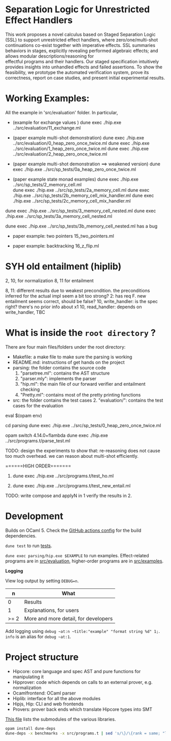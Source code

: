 # Separation Logic for Unrestricted Effect Handlers

This work proposes a novel calculus based on Staged Separation Logic 
(SSL) to support unrestricted effect handlers, 
where zero/one/multi-shot continuations co-exist together with imperative effects.
SSL summaries behaviors in stages, 
explicitly revealing performed algebraic effects;
and allows modular descriptions/reasoning for  
effectful programs and their handlers. 
Our staged specification intuitively provides insights into unhandled effects 
and failed assertions. 
To show the feasibility, we prototype the automated verification system, 
prove its correctness, report 
on case studies, and present initial experimental results. 



# Working Examples:

All the example in 'src/evaluation' folder. 
In particular, 

- (example for exchange values ) 
dune exec ./hip.exe ../src/evaluation/11_exchange.ml

- (paper example multi-shot demonstration)
dune exec ./hip.exe ../src/evaluation/0_heap_zero_once_twice.ml
dune exec ./hip.exe ../src/evaluation/1_heap_zero_once_twice.ml
dune exec ./hip.exe ../src/evaluation/2_heap_zero_once_twice.ml


- (paper example multi-shot demonstration ==> weakened version)
dune exec ./hip.exe ../src/sp_tests/0a_heap_zero_once_twice.ml

- (paper example state monad examples) 
dune exec ./hip.exe ../src/sp_tests/2_memory_cell.ml   
dune exec ./hip.exe ../src/sp_tests/2a_memory_cell.ml
dune exec ./hip.exe ../src/sp_tests/2b_memory_cell_mix_handler.ml
dune exec ./hip.exe ../src/sp_tests/2c_memory_cell_mix_handler.ml

dune exec ./hip.exe ../src/sp_tests/3_memory_cell_nested.ml
dune exec ./hip.exe ../src/sp_tests/3a_memory_cell_nested.ml

dune exec ./hip.exe ../src/sp_tests/3b_memory_cell_nested.ml
has a bug

- paper example: two pointers 
15_two_pointers.ml 

- paper example: backtracking 
16_z_flip.ml 


# SYH old entailment (hiplib)

2, 10, for normalization 
8, 11 for entailment 

8, 11: different results due to weakest precondition. the preconditions inferred for the actual impl seem a bit too strong?
2: has req F. new entailment seems correct, should be false?
10, write_handler: is the spec right? there's no prior info about x1
10, read_handler: depends on write_handler, TBC

# What is inside the `root directory` ?

There are four main files/folders under the root directory:
- Makefile: a make file to make sure the parsing is working 
- README.md: instructions of get hands on the project
- parsing: the folder contains the source code
    1. "parsetree.ml": contains the AST structure 
    2. "parser.mly": implements the parser 
    3. "hip.ml": the main file of our forward verifier and entailment checking 
    6. "Pretty.ml": contains most of the pretty printing functions
- src: the folder contains the test cases
    2. "evaluation/": contains the test cases for the evaluation 



eval $(opam env)

cd parsing
dune exec ./hip.exe ../src/sp_tests/0_heap_zero_once_twice.ml


opam switch 4.14.0+flambda
dune exec ./hip.exe ../src/programs.t/parse_test.ml


TODO:
design the experiments to show that:
re-reasoning does not cause too much overhead. 
we can reason about multi-shot efficiently. 



======HIGH ORDER=======
1. dune exec ./hip.exe ../src/programs.t/test_ho.ml

2. dune exec ./hip.exe ../src/programs.t/test_new_entail.ml


TODO: write compose and applyN in 1 
verify the results in 2. 

# Development

Builds on OCaml 5. Check the [GitHub actions config](.github/workflows/main.yml) for the build dependencies.

`dune test` to run [tests](src/programs.t/run.t).

`dune exec parsing/hip.exe $EXAMPLE` to run examples. Effect-related programs are in [src/evaluation](src/evaluation), higher-order programs are in [src/examples](src/examples).

**Logging**

View log output by setting `DEBUG=n`.

| n    | What                                 |
| ---- | ------------------------------------ |
| 0    | Results                              |
| 1    | Explanations, for users              |
| >= 2 | More and more detail, for developers |

Add logging using `debug ~at:n ~title:"example" "format string %d" 1;`. `info` is an alias for `debug ~at:1`.

# Project structure

- Hipcore: core language and spec AST and pure functions for manipulating it
- Hipprover: code which depends on calls to an external prover, e.g. normalization
- Ocamlfrontend: OCaml parser
- Hiplib: interface for all the above modules
- Hipjs, Hip: CLI and web frontends
- Provers: prover back ends which translate Hipcore types into SMT

[This file](parsing/dune) lists the submodules of the various libraries.


```sh
opam install dune-deps
dune-deps -x benchmarks -x src/programs.t | sed 's/\}/\{rank = same; "lib:provers_js"; "lib:provers_native";\} \}/' | tred | dot -Tpng > deps.png
```
